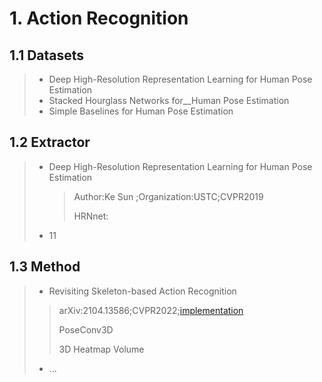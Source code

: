# 1. Action Recognition

## 1.1 Datasets

>- Deep High-Resolution Representation Learning for Human Pose Estimation
>- Stacked Hourglass Networks for__Human Pose Estimation
>- Simple Baselines for Human Pose Estimation

## 1.2 Extractor

> - Deep High-Resolution Representation Learning for Human Pose Estimation
>
>   > Author:Ke Sun ;Organization:USTC;CVPR2019
>   >
>   > HRNnet:
>
> - 11

## 1.3 Method

>- Revisiting Skeleton-based Action Recognition
>
>>arXiv:2104.13586;CVPR2022;[implementation](https://github.com/kennymckormick/pyskl)
>>
>>PoseConv3D
>>
>>3D Heatmap Volume
>
>- ...